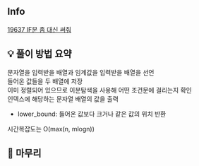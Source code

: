 ## Info
[19637 IF문 좀 대신 써줘](https://www.acmicpc.net/problem/19637)

## 💡 풀이 방법 요약

문자열을 입력받을 배열과 임계값을 입력받을 배열을 선언<br>
들어온 값들을 두 배열에 저장<br>
이미 정렬되어 있으므로 이분탐색을 사용해 어떤 조건문에 걸리는지 확인<br>
인덱스에 해당하는 문자열 배열의 값을 출력

- lower_bound: 들어온 값보다 크거나 같은 값의 위치 반환

시간복잡도는 O(max(n, mlogn))

## 🙂 마무리
